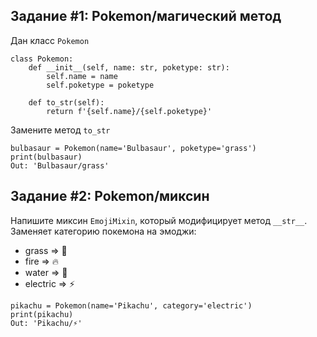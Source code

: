 ## Задание #1: Pokemon/магический метод
Дан класс `Pokemon`
```
class Pokemon:
    def __init__(self, name: str, poketype: str):
        self.name = name
        self.poketype = poketype
        
    def to_str(self):
        return f'{self.name}/{self.poketype}'
```
Замените метод `to_str`
```
bulbasaur = Pokemon(name='Bulbasaur', poketype='grass')
print(bulbasaur)
Out: 'Bulbasaur/grass'
```

## Задание #2: Pokemon/миксин
Напишите миксин `EmojiMixin`, который модифицирует метод `__str__`.  
Заменяет категорию покемона на эмоджи:
- grass => 🌿
- fire => 🔥
- water => 🌊
- electric => ⚡
```
pikachu = Pokemon(name='Pikachu', category='electric')
print(pikachu)
Out: 'Pikachu/⚡'
```